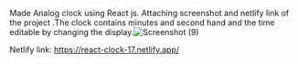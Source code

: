 Made Analog clock using React js. Attaching screenshot and netlify link of the project .The clock contains minutes and second hand and the time editable by changing the display.![Screenshot (9)](https://github.com/rgiri1706/react-analog-clock/assets/26921687/5f73db55-86bf-49bc-94df-63fb4006d2a2)


Netlify link: https://react-clock-17.netlify.app/

